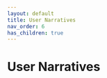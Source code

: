 ```yaml
---
layout: default
title: User Narratives
nav_order: 6
has_children: true
---
```


# User Narratives
